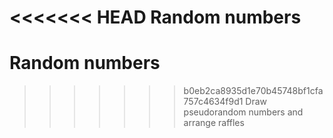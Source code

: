 <<<<<<< HEAD
Random numbers
=======
# Random numbers
>>>>>>> b0eb2ca8935d1e70b45748bf1cfa757c4634f9d1
Draw pseudorandom numbers and arrange raffles

